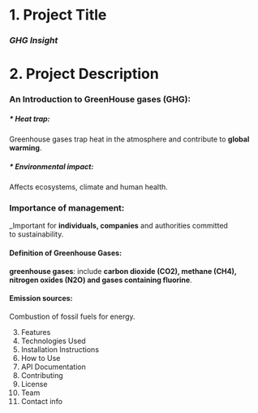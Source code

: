 # 1. Project Title 
### *GHG Insight*   
# 2. Project Description 
###    An Introduction to GreenHouse gases (GHG):
##### * *Heat trap*:  
   Greenhouse gases trap heat in the atmosphere and contribute to **global warming**.
##### * *Environmental impact*: 
   Affects ecosystems, climate and human health.
### Importance of management: 
_Important for **individuals, companies** and authorities committed to sustainability.
#### Definition of Greenhouse Gases:
**greenhouse gases**: include **carbon dioxide (CO2), methane (CH4), nitrogen oxides (N2O) and gases containing fluorine**.
#### Emission sources:
Combustion of fossil fuels for energy.


3. Features
4. Technologies Used
5. Installation Instructions
6. How to Use
7. API Documentation
8. Contributing
9. License
10. Team
11. Contact info
